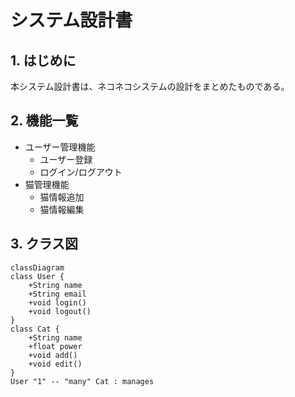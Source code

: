 # システム設計書

## 1. はじめに
本システム設計書は、ネコネコシステムの設計をまとめたものである。

## 2. 機能一覧
- ユーザー管理機能
  - ユーザー登録
  - ログイン/ログアウト
- 猫管理機能
  - 猫情報追加
  - 猫情報編集

## 3. クラス図

```mermaid
classDiagram
class User {
    +String name
    +String email 
    +void login() 
    +void logout()
}
class Cat {
    +String name
    +float power
    +void add()
    +void edit()
} 
User "1" -- "many" Cat : manages
```